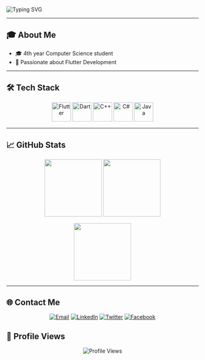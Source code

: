 ![Typing SVG](https://readme-typing-svg.demolab.com?font=Fira+Code&size=30&pause=200&color=1E90FF&width=435&lines=I'm+Eman+Medhat)

---

## 🎓 About Me
- 🎓 4th year Computer Science student  
- 🚀 Passionate about Flutter Development  

---

## 🛠 Tech Stack  

<p align="center">
  <img src="https://cdn.jsdelivr.net/gh/devicons/devicon/icons/flutter/flutter-original.svg" width="50" height="50" alt="Flutter"/>
  <img src="https://cdn.jsdelivr.net/gh/devicons/devicon/icons/dart/dart-original.svg" width="50" height="50" alt="Dart"/>
  <img src="https://cdn.jsdelivr.net/gh/devicons/devicon/icons/cplusplus/cplusplus-original.svg" width="50" height="50" alt="C++"/>
  <img src="https://cdn.jsdelivr.net/gh/devicons/devicon/icons/csharp/csharp-original.svg" width="50" height="50" alt="C#"/>
  <img src="https://cdn.jsdelivr.net/gh/devicons/devicon/icons/java/java-original.svg" width="50" height="50" alt="Java"/>
</p>

---

## 📈 GitHub Stats  

<p align="center">
  <img src="https://github-readme-stats.vercel.app/api?username=Emo2003&show_icons=true&theme=tokyonight" height="150"/>
  <img src="https://github-readme-stats.vercel.app/api/top-langs/?username=Emo2003&layout=compact&theme=tokyonight" height="150"/>
</p>

<p align="center">
  <img src="https://streak-stats.demolab.com?user=Emo2003&theme=tokyonight&hide_border=false" height="150"/>
</p>

---

## 🌐 Contact Me  

<p align="center">
  <a href="mailto:emanmedhat0099@gmail.com"><img src="https://img.icons8.com/fluency/48/gmail-new.png" alt="Email"/></a>
  <a href="https://www.linkedin.com/in/emo-c7g77i366"><img src="https://img.icons8.com/fluency/48/linkedin.png" alt="LinkedIn"/></a>
  <a href="https://x.com/emo00000003"><img src="https://img.icons8.com/color/48/twitter--v1.png" alt="Twitter"/></a>
<a href="https://www.facebook.com/share/1b7ADSXUFA/">
  <img src="https://img.icons8.com/fluency/48/facebook-new.png" alt="Facebook"/>
</a>

</p>



## 👀 Profile Views  

<p align="center">
  <img src="https://komarev.com/ghpvc/?username=Emo2003&color=1E90FF&style=for-the-badge" alt="Profile Views"/>
</p>
